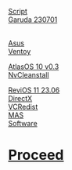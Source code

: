 [Script](https://raw.githubusercontent.com/hookstdev/OmniGuides/omni/Software/Linux.txt)<br>
[Garuda 230701](https://iso.builds.garudalinux.org/iso/garuda/dr460nized/230701/) <br><br>

[Asus](https://www.asus.com/in/laptops/for-gaming/tuf-gaming/asus-tuf-gaming-f15/helpdesk_download/?model2Name=FX506LI)<br> 
[Ventoy](https://github.com/ventoy/Ventoy/releases/)<br>

[AtlasOS 10 v0.3](https://docs.atlasos.net/getting-started/installation/)<br>
[NvCleanstall](https://www.techpowerup.com/download/techpowerup-nvcleanstall/)<br>

[ReviOS 11 23.06](https://revi.cc/revios/download)<br>
[DirectX](https://www.microsoft.com/en-us/download/details.aspx?id=35)<br>
[VCRedist](https://github.com/abbodi1406/vcredist/releases)<br>
[MAS](https://github.com/massgravel/Microsoft-Activation-Scripts/releases)<br>
[Software](https://raw.githubusercontent.com/hookstdev/OmniGuides/omni/Software/Windows.ps1)


# [Proceed](https://github.com/hookstdev/OmniGuides/blob/omni/OS/Wifi.md)
